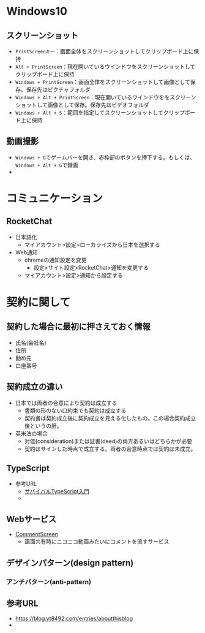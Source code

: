 # Windows10
## スクリーンショット
- `PrintScreenキー`：画面全体をスクリーンショットしてクリップボード上に保持
- `Alt + PrintScreen`：現在開いているウインドウをスクリーンショットしてクリップボード上に保持
- `Windows + PrintScreen`：画面全体をスクリーンショットして画像として保存。保存先はピクチャフォルダ
- `Windows + Alt + PrintScreen`：現在開いているウインドウををスクリーンショットして画像として保存。保存先はビデオフォルダ
- `Windows + Alt + S`：範囲を指定してスクリーンショットしてクリップボード上に保持

## 動画撮影
- `Windows + G`でゲームバーを開き、赤枠部のボタンを押下する。もしくは、`Windows + Alt + G`で録画
- 

# コミュニケーション
## RocketChat
- 日本語化
  - マイアカウント>設定>ローカライズから日本を選択する
- Web通知
  - chromeの通知設定を変更
    - 設定>サイト設定>RocketChat>通知を変更する
  - マイアカウント>設定>通知から設定する

# 契約に関して
## 契約した場合に最初に押さえておく情報
- 氏名(会社名)
- 住所
- 勤め先
- 口座番号

## 契約成立の違い
- 日本では両者の合意により契約は成立する
  - 書類の形のない口約束でも契約は成立する
  - 契約書は契約成立後に契約成立を見える化したもの。この場合契約成立後というの肝。
- 英米法の場合
  - 対価(consideration)または証書(deed)の両方あるいはどちらかが必要
  - 契約はサインした時点で成立する。両者の合意時点では契約は未成立。

## TypeScript
- 参考URL
  - [サバイバルTypeScript入門](https://book.yyts.org/)
  - 

## Webサービス
- [CommentScreen](https://commentscreen.com/)
  - 画面共有時にニコニコ動画みたいにコメントを流すサービス

## デザインパターン(design pattern)
### アンチパターン(anti-pattern)

## 参考URL
- https://blog.yt8492.com/entries/aboutthisblog
- 
